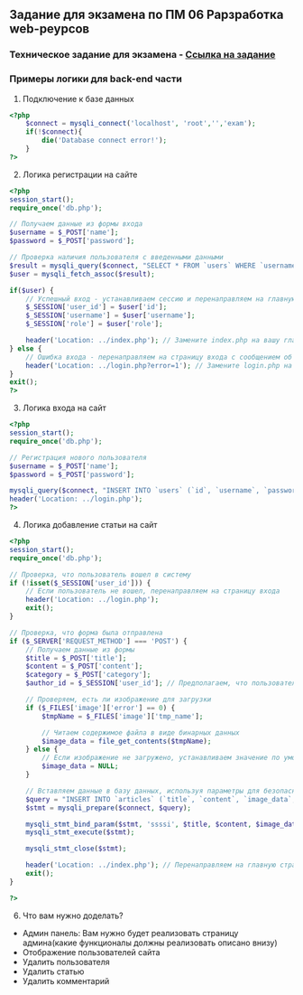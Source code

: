 ## Задание для экзамена по ПМ 06 Рарзработка web-реурсов

### Техническое задание для экзамена - [Ссылка на задание](https://disk.yandex.ru/d/7kafAIQGytMBxA)

### Примеры логики для back-end части
1. Подключение к базе данных
```php
<?php
    $connect = mysqli_connect('localhost', 'root','','exam');
    if(!$connect){
        die('Database connect error!');
    }
?>
```
2. Логика регистрации на сайте
```php
<?php
session_start();
require_once('db.php');

// Получаем данные из формы входа
$username = $_POST['name'];
$password = $_POST['password'];

// Проверка наличия пользователя с введенными данными
$result = mysqli_query($connect, "SELECT * FROM `users` WHERE `username` = '$username' AND `password` = '$password'");
$user = mysqli_fetch_assoc($result);

if($user) {
    // Успешный вход - устанавливаем сессию и перенаправляем на главную страницу
    $_SESSION['user_id'] = $user['id'];
    $_SESSION['username'] = $user['username'];
    $_SESSION['role'] = $user['role'];

    header('Location: ../index.php'); // Замените index.php на вашу главную страницу
} else {
    // Ошибка входа - перенаправляем на страницу входа с сообщением об ошибке
    header('Location: ../login.php?error=1'); // Замените login.php на вашу страницу входа
}
exit();
?>

```

3. Логика входа на сайт
```php
<?php
session_start();
require_once('db.php');

// Регистрация нового пользователя
$username = $_POST['name'];
$password = $_POST['password'];

mysqli_query($connect, "INSERT INTO `users` (`id`, `username`, `password`, `role`) VALUES (NULL, '$username', '$password', 'user')");
header('Location: ../login.php');
?>
```

4. Логика добавление статьи на сайт
```php
<?php
session_start();
require_once('db.php');

// Проверка, что пользователь вошел в систему
if (!isset($_SESSION['user_id'])) {
    // Если пользователь не вошел, перенаправляем на страницу входа
    header('Location: ../login.php');
    exit();
}

// Проверка, что форма была отправлена
if ($_SERVER['REQUEST_METHOD'] === 'POST') {
    // Получаем данные из формы
    $title = $_POST['title'];
    $content = $_POST['content'];
    $category = $_POST['category'];
    $author_id = $_SESSION['user_id']; // Предполагаем, что пользователь уже вошел в систему

    // Проверяем, есть ли изображение для загрузки
    if ($_FILES['image']['error'] == 0) {
        $tmpName = $_FILES['image']['tmp_name'];

        // Читаем содержимое файла в виде бинарных данных
        $image_data = file_get_contents($tmpName);
    } else {
        // Если изображение не загружено, устанавливаем значение по умолчанию или NULL, в зависимости от вашего предпочтения
        $image_data = NULL;
    }

    // Вставляем данные в базу данных, используя параметры для безопасности
    $query = "INSERT INTO `articles` (`title`, `content`, `image_data`, `category`, `author_id`) VALUES (?, ?, ?, ?, ?)";
    $stmt = mysqli_prepare($connect, $query);

    mysqli_stmt_bind_param($stmt, 'ssssi', $title, $content, $image_data, $category, $author_id);
    mysqli_stmt_execute($stmt);

    mysqli_stmt_close($stmt);

    header('Location: ../index.php'); // Перенаправляем на главную страницу
    exit();
}

?>
```
6. Что вам нужно доделать?
- Админ панель: Вам нужно будет реализовать страницу админа(какие функционалы должны реализовать описано внизу)
 - Отображение пользователей сайта 
 - Удалить пользователя
 - Удалить статью
 - Удалить комментарий